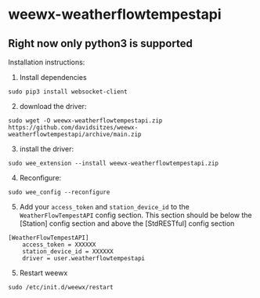 # weewx-weatherflowtempestapi

## Right now only python3 is supported

Installation instructions:

1) Install dependencies
```
sudo pip3 install websocket-client
```

2) download the driver:
```
sudo wget -O weewx-weatherflowtempestapi.zip https://github.com/davidsitzes/weewx-weatherflowtempestapi/archive/main.zip
```

3) install the driver:
```
sudo wee_extension --install weewx-weatherflowtempestapi.zip
```

4) Reconfigure:
```
sudo wee_config --reconfigure
```

5) Add your `access_token` and `station_device_id` to the `WeatherFlowTempestAPI` config section. This section should be below the [Station] config section and above the [StdRESTful] config section
```
[WeatherFlowTempestAPI]
    access_token = XXXXXX
    station_device_id = XXXXXX
    driver = user.weatherflowtempestapi
```
5) Restart weewx
```
sudo /etc/init.d/weewx/restart
```
